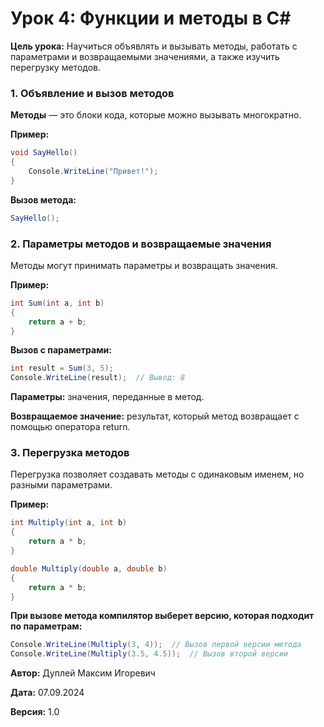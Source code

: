 # Урок 4: Функции и методы в C#

**Цель урока:** Научиться объявлять и вызывать методы, работать с параметрами и возвращаемыми значениями, а также изучить перегрузку методов.

### 1. Объявление и вызов методов

**Методы** — это блоки кода, которые можно вызывать многократно.

**Пример:**

```csharp
void SayHello()
{
    Console.WriteLine("Привет!");
}
```

**Вызов метода:**

```csharp
SayHello();
```

### 2. Параметры методов и возвращаемые значения

Методы могут принимать параметры и возвращать значения.

**Пример:**

```csharp
int Sum(int a, int b)
{
    return a + b;
}
```

**Вызов с параметрами:**

```csharp
int result = Sum(3, 5);
Console.WriteLine(result);  // Вывод: 8
```

**Параметры:** значения, переданные в метод.

**Возвращаемое значение:** результат, который метод возвращает с помощью оператора return.

### 3. Перегрузка методов

Перегрузка позволяет создавать методы с одинаковым именем, но разными параметрами.

**Пример:**

```csharp
int Multiply(int a, int b)
{
    return a * b;
}

double Multiply(double a, double b)
{
    return a * b;
}
```

**При вызове метода компилятор выберет версию, которая подходит по параметрам:**

```csharp
Console.WriteLine(Multiply(3, 4));  // Вызов первой версии метода
Console.WriteLine(Multiply(3.5, 4.5));  // Вызов второй версии
```



**Автор:** Дуплей Максим Игоревич

**Дата:** 07.09.2024

**Версия:** 1.0